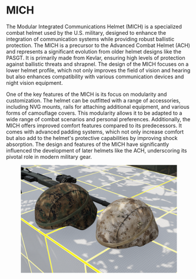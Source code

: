 # MICH

The Modular Integrated Communications Helmet (MICH) is a specialized combat helmet used by the U.S. military, designed to enhance the integration of communication systems while providing robust ballistic protection. The MICH is a precursor to the Advanced Combat Helmet (ACH) and represents a significant evolution from older helmet designs like the PASGT. It is primarily made from Kevlar, ensuring high levels of protection against ballistic threats and shrapnel. The design of the MICH focuses on a lower helmet profile, which not only improves the field of vision and hearing but also enhances compatibility with various communication devices and night vision equipment.

One of the key features of the MICH is its focus on modularity and customization. The helmet can be outfitted with a range of accessories, including NVG mounts, rails for attaching additional equipment, and various forms of camouflage covers. This modularity allows it to be adapted to a wide range of combat scenarios and personal preferences. Additionally, the MICH offers improved comfort features compared to its predecessors. It comes with advanced padding systems, which not only increase comfort but also add to the helmet's protective capabilities by improving shock absorption. The design and features of the MICH have significantly influenced the development of later helmets like the ACH, underscoring its pivotal role in modern military gear.

<figure><img src="../../../../../.gitbook/assets/image (11).png" alt=""><figcaption></figcaption></figure>
